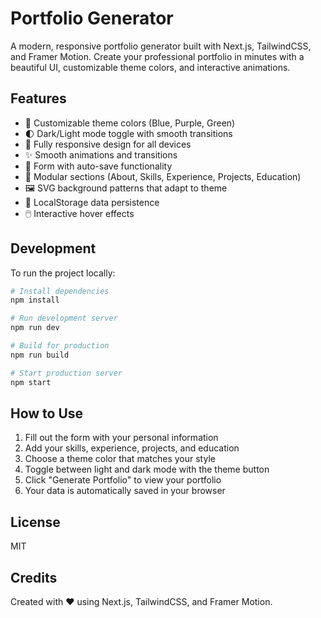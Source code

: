 # Portfolio Generator

A modern, responsive portfolio generator built with Next.js, TailwindCSS, and Framer Motion. Create your professional portfolio in minutes with a beautiful UI, customizable theme colors, and interactive animations.

## Features

- 🎨 Customizable theme colors (Blue, Purple, Green)
- 🌓 Dark/Light mode toggle with smooth transitions
- 📱 Fully responsive design for all devices
- ✨ Smooth animations and transitions
- 📝 Form with auto-save functionality
- 🧩 Modular sections (About, Skills, Experience, Projects, Education)
- 🖼️ SVG background patterns that adapt to theme
- 💾 LocalStorage data persistence
- 🖱️ Interactive hover effects

## Development

To run the project locally:

```bash
# Install dependencies
npm install

# Run development server
npm run dev

# Build for production
npm run build

# Start production server
npm start
```

## How to Use

1. Fill out the form with your personal information
2. Add your skills, experience, projects, and education
3. Choose a theme color that matches your style
4. Toggle between light and dark mode with the theme button
5. Click "Generate Portfolio" to view your portfolio
6. Your data is automatically saved in your browser

## License

MIT

## Credits

Created with ❤️ using Next.js, TailwindCSS, and Framer Motion.
